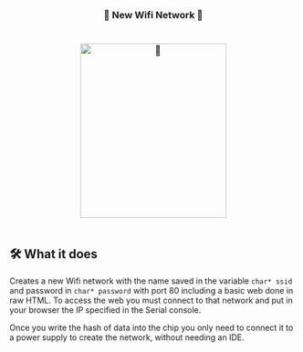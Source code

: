 <h3 align="center">
  <br>📸 New Wifi Network 📸</br>
  <br><br>
    <img src="https://github.com/user-attachments/assets/07e6b392-d8eb-4c32-8e69-dd4d82a8f719" alt="📸" width="256" height="306">
    <br><br>
</h3>

## 🛠 What it does
Creates a new Wifi network with the name saved in the variable  ```char* ssid``` and password in ```char* password``` with port 80 including a basic web done in raw HTML. To access the web you must connect to that network and put in your browser the IP specified in the Serial console.

Once you write the hash of data into the chip you only need to connect it to a power supply to create the network, without needing an IDE.

